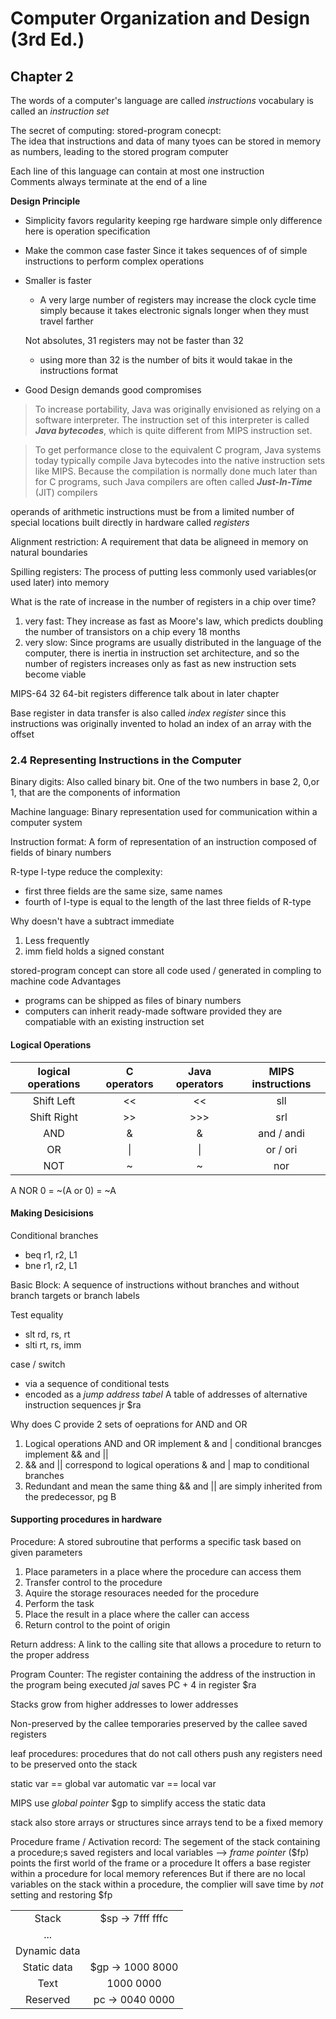 # Computer Organization and Design (3rd Ed.)

## Chapter 2
The words of a computer's language are called *instructions*
vocabulary is called an *instruction set*

The secret of computing: stored-program conecpt:  
The idea that instructions and data of many tyoes can be stored in memory as numbers, leading to the stored program computer

Each line of this language can contain at most one instruction  
Comments always terminate at the end of a line  

**Design Principle** 
* Simplicity favors regularity 
  keeping rge hardware simple
  only difference here is operation specification
* Make the common case faster
  Since it takes sequences of of simple instructions to perform complex operations
* Smaller is faster
  * A very large number of registers may increase the clock cycle time simply because it takes electronic signals longer when they must travel farther

  Not absolutes, 31 registers may not be faster than 32
  * using more than 32 is the number of bits it would takae in the instructions format
* Good Design demands good compromises

> To increase portability, Java was originally envisioned as relying on a software interpreter. The instruction set of this interpreter is called *__Java bytecodes__*, which is quite different from MIPS instruction set.

> To get performance close to the equivalent C program, Java systems today typically compile Java bytecodes into the native instruction sets like MIPS. Because the compilation is normally done much later than for C programs, such Java compilers are often called *__Just-In-Time__* (JIT) compilers

operands of arithmetic instructions must be from a limited number of special locations built directly in hardware called *registers*

Alignment restriction: A requirement that data be aligneed in memory on natural boundaries

Spilling registers: The process of putting less commonly used variables(or used later) into memory

What is the rate of increase in the number of registers in a chip over time?
1. very fast: They increase as fast as Moore's law, which predicts doubling the number of transistors on a chip every 18 months
2. very slow: Since programs are usually distributed in the language of the computer, there is inertia in instruction set architecture, and so the number of registers increases only as fast as new instruction sets become viable

MIPS-64 32 64-bit registers
difference talk about in later chapter

Base register in data transfer is also called _index register_ since this instructions was originally invented to holad an index of an array with the offset

### 2.4 Representing Instructions in the Computer

Binary digits: Also called binary bit. One of the two numbers in base 2, 0,or 1, that are the components of information

Machine language: Binary representation used for communication within a computer system

Instruction format: A form of representation of an instruction composed of fields of binary numbers

R-type
I-type
reduce the complexity: 
* first three fields are the same size, same names
* fourth of I-type is equal to the length of the last three fields of R-type

Why doesn't have a subtract immediate 
1. Less frequently
2. imm field holds a signed constant

stored-program concept
can store all code used / generated in compling to machine code
Advantages
* programs can be shipped as files of binary numbers
* computers can inherit ready-made software provided they are compatiable with an existing instruction set

#### Logical Operations

| logical operations | C operators | Java operators | MIPS instructions|
|:------------------:|:-----------:|:--------------:|:----------:|
| Shift Left         |      <<     |            <<       |         sll      |
| Shift Right        |      >>     |            >>>      |         srl      |
| AND                |      &      |            &        |    and / andi    |
| OR                 |      \|      |            \|        |    or / ori    |
| NOT                |      ~      |            ~        |   nor            |

A NOR 0 = ~(A or 0) = ~A

#### Making Desicisions
Conditional branches
* beq r1, r2, L1
* bne r1, r2, L1

Basic Block: A sequence of instructions without branches and without branch targets or branch labels

Test equality 
* slt  rd, rs, rt
* slti rt, rs, imm

case / switch 
* via a sequence of conditional tests
* encoded as a _jump address tabel_
  A table of addresses of alternative instruction sequences
  jr $ra 

Why does C provide 2 sets of oeprations for AND and OR
1. Logical operations AND and OR implement & and |
   conditional brancges implement && and ||
2. && and || correspond to logical operations 
   & and | map to conditional branches
3. Redundant and mean the same thing
   && and || are simply inherited from the predecessor, pg B

#### Supporting procedures in hardware
Procedure: A stored subroutine that performs a specific task based on given parameters

1. Place parameters in a place where the procedure can access them
2. Transfer control to the procedure
3. Aquire the storage resouraces needed for the procedure
4. Perform the task
5. Place the result in a place where the caller can access
6. Return control to the point of origin


Return address: A link to the calling site that allows a procedure to return to the proper address

Program Counter: The register containing the address of the instruction in the program being executed
_jal_ saves PC + 4 in register $ra

Stacks grow from higher addresses to lower addresses

Non-preserved by the callee
temporaries
preserved by the callee
saved registers

leaf procedures: procedures that do not call others
push any registers need to be preserved onto the stack

static var == global var
automatic var == local var

MIPS use _global pointer_ $gp to simplify access the static data 

stack also store arrays or structures
since arrays tend to be a fixed memory

Procedure frame / Activation record: The segement of the stack containing a procedure;s saved registers and local variables
-->
_frame pointer_ ($fp) points the first world of the frame or a procedure
It offers a base register within a procedure for local memory references
But if there are no local variables on the stack within a procedure, the complier will save time by _not_ setting and restoring $fp

|                |                   |
|:--------------:|:-----------------:|
|      Stack     | $sp -> 7fff fffc  |
|      ...       |                   |
|  Dynamic data  |                   |
|  Static data   | $gp -> 1000 8000  |
|      Text      |        1000 0000  |
|    Reserved    |  pc -> 0040 0000  |